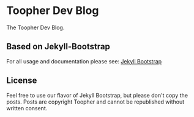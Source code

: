 # Toopher Dev Blog

The Toopher Dev Blog.

## Based on Jekyll-Bootstrap

For all usage and documentation please see: [Jekyll Bootstrap](http://jekyllbootstrap.com)

## License 

Feel free to use our flavor of Jekyll Bootstrap, but please don't copy
the posts. Posts are copyright Toopher and cannot be republished without written
consent.
